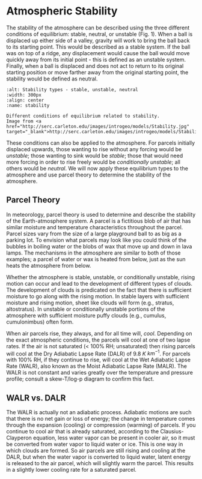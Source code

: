 # Atmospheric Stability

The stability of the atmosphere can be described using the three
different conditions of equilibrium: stable, neutral, or unstable (Fig.
1). When a ball is displaced up either side of a valley, gravity will
work to bring the ball back to its starting point. This would be
described as a stable system. If the ball was on top of a ridge, any
displacement would cause the ball would move quickly away from its
initial point - this is defined as an unstable system. Finally, when a
ball is displaced and does not act to return to its original starting
position or move farther away from the original starting point, the
stability would be defined as neutral.

```{figure} ../../images/stability.jpg
:alt: Stability types - stable, unstable, neutral
:width: 300px
:align: center
:name: stability

Different conditions of equilibrium related to stability.
Image from <a href="http://serc.carleton.edu/images/introgeo/models/Stability.jpg" target="_blank">http://serc.carleton.edu/images/introgeo/models/Stability.jpg</a>
```

These conditions can also be applied to the atmosphere. For parcels
initially displaced upwards, those wanting to rise without any forcing
would be *unstable*; those wanting to sink would be *stable*; those that
would need more forcing in order to rise freely would be *conditionally
unstable*; all others would be *neutral*. We will now apply these
equilibrium types to the atmosphere and use parcel theory to determine
the stability of the atmosphere.

## Parcel Theory
In meteorology, parcel theory is used to determine and describe the
stability of the Earth-atmosphere system. A parcel is a fictitious blob
of air that has similar moisture and temperature characteristics
throughout the parcel. Parcel sizes vary from the size of a large
playground ball to as big as a parking lot. To envision what parcels may
look like you could think of the bubbles in boiling water or the blobs
of wax that move up and down in lava lamps. The mechanisms in the
atmosphere are similar to both of those examples; a parcel of water or
wax is heated from below, just as the sun heats the atmosphere from
below.

Whether the atmosphere is stable, unstable, or conditionally unstable,
rising motion can occur and lead to the development of different types
of clouds. The development of clouds is predicated on the fact that
there is sufficient moisture to go along with the rising motion. In
stable layers with sufficient moisture and rising motion, sheet like
clouds will form (e.g., stratus, altostratus). In unstable or
conditionally unstable portions of the atmosphere with sufficient
moisture puffy clouds (e.g., cumulus, cumulonimbus) often form.

When air parcels rise, they always, and for all time will, *cool*.
Depending on the exact atmospheric conditions, the parcels will cool at
one of two lapse rates. If the air is not saturated (< 100% RH;
unsaturated) then rising parcels will cool at the Dry Adiabatic Lapse
Rate (DALR) of 9.8 $K$ $km^{-1}$. For parcels with 100% RH, if they continue
to rise, will cool at the Wet Adiabatic Lapse Rate (WALR), also known as
the Moist Adiabatic Lapse Rate (MALR). The WALR is not constant and
varies greatly over the temperature and pressure profile; consult a
skew-T/log-p diagram to confirm this fact.

## WALR vs. DALR
The WALR is actually not an adiabatic process. Adiabatic motions are
such that there is no net gain or loss of energy; the change in
temperature comes through the expansion (cooling) or compression
(warming) of parcels. If you continue to cool air that is already
saturated, according to the Clausius-Clayperon equation, less water
vapor can be present in cooler air, so it must be converted from water
vapor to liquid water or ice. This is one way in which clouds are
formed. So air parcels are still rising and cooling at the DALR, but
when the water vapor is converted to liquid water, latent energy is
released to the air parcel, which will slightly warm the parcel. This
results in a slightly lower cooling rate for a saturated parcel.
